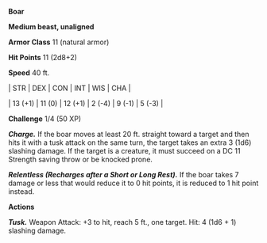 **Boar**

**Medium beast, unaligned**

**Armor Class** 11 (natural armor)

**Hit Points** 11 (2d8+2)

**Speed** 40 ft.

|   STR   |   DEX   |   CON   |   INT   |   WIS   |   CHA   |
  
| 13 (+1) | 11 (0) | 12 (+1) | 2 (-4) | 9 (-1) | 5 (-3) |

**Challenge** 1/4 (50 XP)

***Charge.*** If the boar moves at least 20 ft. straight toward a target and then hits it with a tusk attack on the same turn, the target takes an extra 3 (1d6) slashing damage. If the target is a creature, it must succeed on a DC 11 Strength saving throw or be knocked prone.

***Relentless (Recharges after a Short or Long Rest).*** If the boar takes 7 damage or less that would reduce it to 0 hit points, it is reduced to 1 hit point instead.

**Actions**

***Tusk.*** Weapon Attack: +3 to hit, reach 5 ft., one target. Hit: 4 (1d6 + 1) slashing damage.

